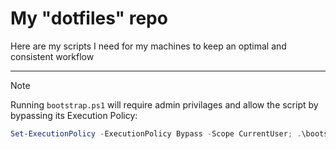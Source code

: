 # My "dotfiles" repo

Here are my scripts I need for my machines to keep an optimal and consistent workflow

----

> [!NOTE]
> Running `bootstrap.ps1` will require admin privilages and allow the script by
> bypassing its Execution Policy:

```powershell
Set-ExecutionPolicy -ExecutionPolicy Bypass -Scope CurrentUser; .\bootstrap.ps1
```